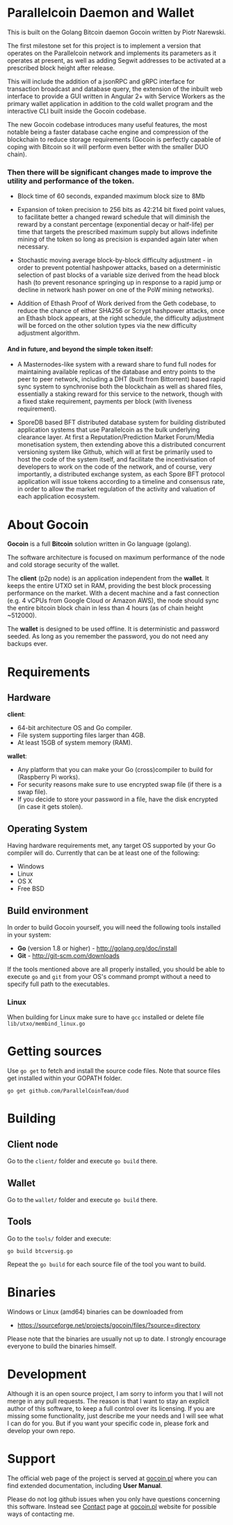 # Parallelcoin Daemon and Wallet

This is built on the Golang Bitcoin daemon Gocoin written by Piotr Narewski.

The first milestone set for this project is to implement a version that operates on the Parallelcoin network and implements its parameters as it operates at present, as well as adding Segwit addresses to be activated at a prescribed block height after release.

This will include the addition of a jsonRPC and gRPC interface for transaction broadcast and database query, the extension of the inbuilt web interface to provide a GUI written in Angular 2+ with Service Workers as the primary wallet application in addition to the cold wallet program and the interactive CLI built inside the Gocoin codebase.

The new Gocoin codebase introduces many useful features, the most notable being a faster database cache engine and compression of the blockchain to reduce storage requirements (Gocoin is perfectly capable of coping with Bitcoin so it will perform even better with the smaller DUO chain).

### Then there will be significant changes made to improve the utility and performance of the token.

- Block time of 60 seconds, expanded maximum block size to 8Mb

- Expansion of token precision to 256 bits as 42:214 bit fixed point values, to facilitate better a changed reward schedule that will diminish the reward by a constant percentage (exponential decay or half-life) per time that targets the prescribed maximum supply but allows indefinite mining of the token so long as precision is expanded again later when necessary.

- Stochastic moving average block-by-block difficulty adjustment - in order to prevent potential hashpower attacks, based on a deterministic selection of past blocks of a variable size derived from the head block hash (to prevent resonance springing up in response to a rapid jump or decline in network hash power on one of the PoW mining networks).

- Addition of Ethash Proof of Work derived from the Geth codebase, to reduce the chance of either SHA256 or Scrypt hashpower attacks, once an Ethash block appears, at the right schedule, the difficulty adjustment will be forced on the other solution types via the new difficulty adjustment algorithm.

#### And in future, and beyond the simple token itself:

- A Masternodes-like system with a reward share to fund full nodes for maintaining available replicas of the database and entry points to the peer to peer network, including a DHT (built from Bittorrent) based rapid sync system to synchronise both the blockchain as well as shared files, essentially a staking reward for this service to the network, though with a fixed stake requirement, payments per block (with liveness requirement).

- SporeDB based BFT distributed database system for building distributed application systems that use Parallelcoin as the bulk underlying clearance layer. At first a Reputation/Prediction Market Forum/Media monetisation system, then extending above this a distributed concurrent versioning system like Github, which will at first be primarily used to host the code of the system itself, and facilitate the incentivisation of developers to work on the code of the network, and of course, very importantly, a distributed exchange system, as each Spore BFT protocol application will issue tokens according to a timeline and consensus rate, in order to allow the market regulation of the activity and valuation of each application ecosystem.

# About Gocoin

**Gocoin** is a full **Bitcoin** solution written in Go language (golang).

The software architecture is focused on maximum performance of the node
and cold storage security of the wallet.

The **client** (p2p node) is an application independent from the **wallet**.
It keeps the entire UTXO set in RAM, providing the best block processing performance on the market.
With a decent machine and a fast connection (e.g. 4 vCPUs from Google Cloud or Amazon AWS),
the node should sync the entire bitcoin block chain in less than 4 hours (as of chain height ~512000).

The **wallet** is designed to be used offline.
It is deterministic and password seeded.
As long as you remember the password, you do not need any backups ever.

# Requirements

## Hardware

**client**:

* 64-bit architecture OS and Go compiler.
* File system supporting files larger than 4GB.
* At least 15GB of system memory (RAM).


**wallet**:

* Any platform that you can make your Go (cross)compiler to build for (Raspberry Pi works).
* For security reasons make sure to use encrypted swap file (if there is a swap file).
* If you decide to store your password in a file, have the disk encrypted (in case it gets stolen).


## Operating System
Having hardware requirements met, any target OS supported by your Go compiler will do.
Currently that can be at least one of the following:

* Windows
* Linux
* OS X
* Free BSD

## Build environment
In order to build Gocoin yourself, you will need the following tools installed in your system:

* **Go** (version 1.8 or higher) - http://golang.org/doc/install
* **Git** - http://git-scm.com/downloads

If the tools mentioned above are all properly installed, you should be able to execute `go` and `git`
from your OS's command prompt without a need to specify full path to the executables.

### Linux

When building for Linux make sure to have `gcc` installed or delete file `lib/utxo/membind_linux.go`


# Getting sources

Use `go get` to fetch and install the source code files.
Note that source files get installed within your GOPATH folder.

	go get github.com/ParallelCoinTeam/duod


# Building

## Client node
Go to the `client/` folder and execute `go build` there.


## Wallet
Go to the `wallet/` folder and execute `go build` there.


## Tools
Go to the `tools/` folder and execute:

	go build btcversig.go

Repeat the `go build` for each source file of the tool you want to build.

# Binaries

Windows or Linux (amd64) binaries can be downloaded from

 * https://sourceforge.net/projects/gocoin/files/?source=directory

Please note that the binaries are usually not up to date.
I strongly encourage everyone to build the binaries himself.

# Development
Although it is an open source project, I am sorry to inform you that I will not merge in any pull requests.
The reason is that I want to stay an explicit author of this software, to keep a full control over its
licensing. If you are missing some functionality, just describe me your needs and I will see what I can do
for you. But if you want your specific code in, please fork and develop your own repo.

# Support
The official web page of the project is served at <a href="http://gocoin.pl">gocoin.pl</a>
where you can find extended documentation, including **User Manual**.

Please do not log github issues when you only have questions concerning this software.
Instead see [Contact](http://gocoin.pl/gocoin_links.html) page at [gocoin.pl](http://gocoin.pl) website
for possible ways of contacting me.
